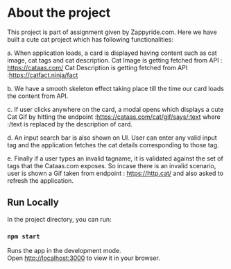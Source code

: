 # About the project

This project is part of assignment given by Zappyride.com. Here we have built a cute cat project which has following functionalities:

a. When application loads, a card is displayed having content such as cat image, cat tags and cat description.
Cat Image is getting fetched from API : https://cataas.com/
Cat Description is getting fetched from API :https://catfact.ninja/fact

b. We have a smooth skeleton effect taking place till the time our card loads the content from API.

c. If user clicks anywhere on the card, a modal opens which displays a cute Cat Gif by hitting the endpoint :https://cataas.com/cat/gif/says/:text where :/text is replaced by the description of card.

d. An input search bar is also shown on UI. User can enter any valid input tag and the application fetches the cat details corresponding to those tag.

e. Finally if a user types an invalid tagname, it is validated against the set of tags that the Cataas.com exposes. So incase there is an invalid scenario, user is shown a Gif taken from endpoint : https://http.cat/ and also asked to refresh the application.

## Run Locally

In the project directory, you can run:

### `npm start`

Runs the app in the development mode.\
Open [http://localhost:3000](http://localhost:3000) to view it in your browser.
